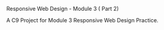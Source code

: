 Responsive Web Design - Module 3  ( Part 2)

A C9 Project for Module 3 Responsive Web Design Practice.